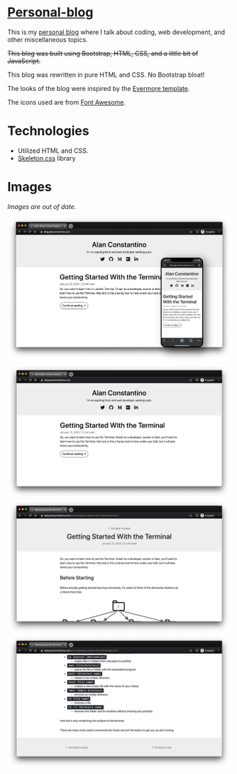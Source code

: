 # [Personal-blog](https://blog.alanjc.com/)

This is my [personal blog](https://blog.alanjc.com/) where I talk about coding, web development, and other miscellaneous topics.

~~This blog was built using Bootstrap, HTML, CSS, and a little bit of JavaScript.~~

This blog was rewritten in pure HTML and CSS. No Bootstrap bloat!

The looks of the blog were inspired by the [Evermore template](https://webflow.com/templates/html/evermore-blog-website-template).

The icons used are from [Font Awesome](https://fontawesome.com/icons).

# Technologies

- Utilized HTML and CSS.
- [Skeleton.css](http://getskeleton.com) library

# Images

_Images are out of date._

<img src="images/blog-browser-phone.png">
<img src="images/index.png">
<img src="images/terminal-header.png">
<img src="images/terminal-footer.png">
